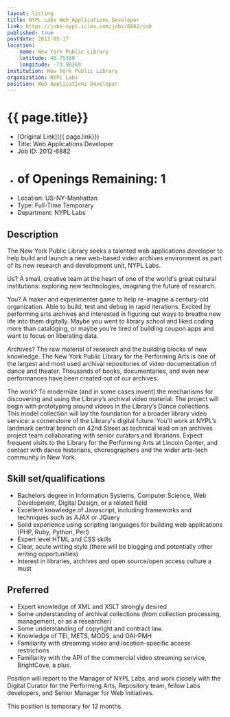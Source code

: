```yaml
---
layout: listing
title: NYPL Labs Web Applications Developer
link: https://jobs-nypl.icims.com/jobs/6882/job
published: true
postdate: 2012-05-17
location:
	name: New York Public Library
	latitude: 40.75380
	longitude: -73.98369
institution: New York Public Library
organization: NYPL Labs
position: Web Applications Developer
---
```


# {{ page.title}}

* [Original Link]({{ page.link}})
* Title: Web Applications Developer
* Job ID: 2012-6882
* # of Openings Remaining: 1
* Location: US-NY-Manhattan
* Type: Full-Time Temporary
* Department: NYPL Labs		

## Description
The New York Public Library seeks a talented web applications developer to help build and launch a new web-based video archives environment as part of its new research and development unit, NYPL Labs.
 
Us? A small, creative team at the heart of one of the world's great cultural institutions: exploring new technologies, imagining the future of research.

You? A maker and experimenter game to help re-imagine a century-old organization. Able to build, test and debug in rapid iterations. Excited by performing arts archives and interested in figuring out ways to breathe new life into them digitally. Maybe you went to library school and liked coding more than cataloging, or maybe you’re tired of building coupon apps and want to focus on liberating data.
 
Archives? The raw material of research and the building blocks of new knowledge. The New York Public Library for the Performing Arts is one of the largest and most used archival repositories of video documentation of dance and theater. Thousands of books, documentaries, and even new performances have been created out of our archives.
 
The work? To modernize (and in some cases invent) the mechanisms for discovering and using the Library’s archival video material. The project will begin with prototyping around videos in the Library’s Dance collections. This model collection will lay the foundation for a broader library video service: a cornerstone of the Library's digital future. You’ll work at NYPL’s landmark central branch on 42nd Street as technical lead on an archives project team collaborating with senior curators and librarians. Expect frequent visits to the Library for the Performing Arts at Lincoln Center, and contact with dance historians, choreographers and the wider arts-tech community in New York.

## Skill set/qualifications

* Bachelors degree in Information Systems, Computer Science, Web Development, Digital Design, or a related field
* Excellent knowledge of Javascript, including frameworks and techniques such as AJAX or JQuery
* Solid experience using scripting languages for building web applications (PHP, Ruby, Python, Perl)
* Expert level HTML and CSS skills
* Clear, acute writing style (there will be blogging and potentially other writing opportunities)
* Interest in libraries, archives and open source/open access culture a must

## Preferred
* Expert knowledge of XML and XSLT strongly desired
* Some understanding of archival collections (from collection processing, management, or as a researcher)
* Some understanding of copyright and contract law.
* Knowledge of TEI, METS, MODS, and OAI-PMH
* Familiarity with streaming video and location-specific access restrictions
* Familiarity with the API of the commercial video streaming service, BrightCove, a plus.
 
Position will report to the Manager of NYPL Labs, and work closely with the Digital Curator for the Performing Arts, Repository team, fellow Labs developers, and Senior Manager for Web Initiatives.
 
This position is temporary for 12 months.